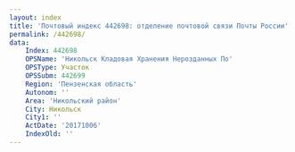 ```yaml
---
layout: index
title: 'Почтовый индекс 442698: отделение почтовой связи Почты России'
permalink: /442698/
data:
    Index: 442698
    OPSName: 'Никольск Кладовая Хранения Нерозданных По'
    OPSType: Участок
    OPSSubm: 442699
    Region: 'Пензенская область'
    Autonom: ''
    Area: 'Никольский район'
    City: Никольск
    City1: ''
    ActDate: '20171006'
    IndexOld: ''
---
```

